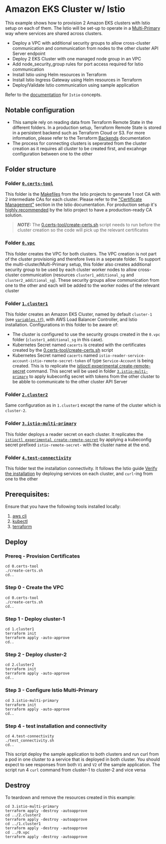 # Amazon EKS Cluster w/ Istio

This example shows how to provision 2 Amazon EKS clusters with Istio setup on each of them.
The Istio will be set-up to operate in a [Multi-Primary](https://istio.io/latest/docs/setup/install/multicluster/multi-primary/) way where services are shared across clusters.

* Deploy a VPC with additional security groups to allow cross-cluster communication and communication from nodes to the other cluster API Server endpoint
* Deploy 2 EKS Cluster with one managed node group in an VPC
* Add node_security_group rules for port access required for Istio communication
* Install Istio using Helm resources in Terraform
* Install Istio Ingress Gateway using Helm resources in Terraform
* Deploy/Validate Istio communication using sample application

Refer to the [documentation](https://istio.io/latest/docs/concepts/) for `Istio` concepts.

## Notable configuration

* This sample rely on reading data from Terraform Remote State in the different folders. In a production setup, Terraform Remote State is stored in a persistent backend such as Terraform Cloud or S3. For more information, please refer to the Terraform [Backends](https://developer.hashicorp.com/terraform/language/settings/backends/configuration) documentation 
* The process for connecting clusters is seperated from the cluster creation as it requires all cluster to be created first, and excahnge configuration between one to the other

## Folder structure
### Folder [`0.certs-tool`](0.certs-tool/)

This folder is the [Makefiles](https://github.com/istio/istio/tree/master/tools/certs) from the Istio projects to generate 1 root CA with 2 intermediate CAs for each cluster. Please refer to the ["Certificate Management"](https://istio.io/latest/docs/tasks/security/cert-management/) section in the Istio documentation. For production setup it's [highly recommended](https://istio.io/latest/docs/tasks/security/cert-management/plugin-ca-cert/#plug-in-certificates-and-key-into-the-cluster) by the Istio project to have a production-ready CA solution.

> **_NOTE:_**  The [0.certs-tool/create-certs.sh](0.certs-tool/create-certs.sh) script needs to run before the cluster creation so the code will pick up the relevant certificates

### Folder [`0.vpc`](0.vpc/)
This folder creates the VPC for both clusters. The VPC creation is not part of the cluster provisionig and therefore lives in a seperate folder.
To support the multi-cluster/Multi-Primary setup, this folder also creates additional security group to be used by each cluster worker nodes to allow cross-cluster communication (resources `cluster1_additional_sg` and `cluster2_additional_sg`). These security groups allow communication from one to the other and each will be added to the worker nodes of the relevant cluster
  
### Folder [`1.cluster1`](1.cluster1/)

This folder creates an Amazon EKS Cluster, named by default `cluster-1` (see [`variables.tf`](1.cluster1/variables.tf)), with AWS Load Balancer Controller, and Istio installation.
Configurations in this folder to be aware of:
* The cluster is configured to use the security groups created in the `0.vpc` folder (`cluster1_additional_sg` in this case). 
* Kubernetes Secret named `cacerts` is created with the certificates created by the [0.certs-tool/create-certs.sh](0.certs-tool/create-certs.sh) script
* Kubernetes Secret named `cacerts` named `istio-reader-service-account-istio-remote-secret-token` of type `Service-Account` is being created. This is to replicate the [istioctl experimental create-remote-secret](https://istio.io/latest/docs/reference/commands/istioctl/#istioctl-experimental-create-remote-secret) command. This secret will be used in folder [`3.istio-multi-primary`](3.istio-multi-primary/) to apply kubeconfig secret with tokens from the other cluster to be abble to communicate to the other cluster API Server

### Folder [`2.cluster2`](2.cluster2/)

Same configuration as in `1.cluster1` except the name of the cluster which is `cluster-2`.

### Folder [`3.istio-multi-primary`](3.istio-multi-primary/)

This folder deploys a reader secret on each cluster. It replicates the [`istioctl experimental create-remote-secret`](https://istio.io/latest/docs/reference/commands/istioctl/#istioctl-experimental-create-remote-secret) by applying a kubeconfig secret prefixed `istio-remote-secret-` with the cluster name at the end.

### Folder [`4.test-connectivity`](4.test-connectivity/)

This folder test the installation connectivity. It follows the Istio guide [Verify the installation](https://istio.io/latest/docs/setup/install/multicluster/verify/) by deploying services on each cluster, and `curl`-ing from one to the other 

## Prerequisites:

Ensure that you have the following tools installed locally:

1. [aws cli](https://docs.aws.amazon.com/cli/latest/userguide/install-cliv2.html)
2. [kubectl](https://Kubernetes.io/docs/tasks/tools/)
3. [terraform](https://learn.hashicorp.com/tutorials/terraform/install-cli)

## Deploy

### Prereq - Provision Certificates

```shell
cd 0.certs-tool
./create-certs.sh
cd..
```

### Step 0 - Create the VPC

```shell
cd 0.certs-tool
./create-certs.sh
cd..
```

### Step 1 - Deploy cluster-1

```shell
cd 1.cluster1
terraform init
terraform apply -auto-approve
cd..
```

### Step 2 - Deploy cluster-2

```shell
cd 2.cluster2
terraform init
terraform apply -auto-approve
cd..
```

### Step 3 - Configure Istio Multi-Primary

```shell
cd 3.istio-multi-primary
terraform init
terraform apply -auto-approve
cd..
```

### Step 4 - test installation and connectivity

```shell
cd 4.test-connectivity
./test_connectivity.sh
cd..
```
This script deploy the sample application to both clusters and run curl from a pod in one cluster to a service that is deployed in both cluster. You should expect to see responses from both `V1` and `V2` of the sample application.
The script run 4 `curl` command from cluster-1 to cluster-2 and vice versa
## Destroy

To teardown and remove the resources created in this example:

```shell
cd 3.istio-multi-primary
terraform apply -destroy -autoapprove
cd ../2.cluster2
terraform apply -destroy -autoapprove
cd ../1.cluster1
terraform apply -destroy -autoapprove
cd ../0.vpc
terraform apply -destroy -autoapprove
```
